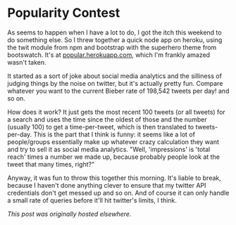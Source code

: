 # Popularity Contest



As seems to happen when I have a lot to do, I got the itch this weekend to do something else. So I threw together a quick node app on heroku, using the twit module from npm and bootstrap with the superhero theme from bootswatch. It's at&#160;<a href="http://popular.herokuapp.com/">popular.herokuapp.com</a>, which I'm frankly amazed wasn't taken.

It started as a sort of joke about social media analytics and the silliness of judging things by the noise on twitter, but it's actually pretty fun. Compare whatever you want to the current Bieber rate of 198,542 tweets per day! and so on.

How does it work? It just gets the most recent 100 tweets (or all tweets) for a search and uses the time since the oldest of those and the number (usually 100) to get a time-per-tweet, which is then translated to tweets-per-day. This is the part that I think is funny: it seems like a lot of people/groups essentially make up whatever crazy calculation they want and try to sell it as social media analytics. "Well, 'impressions' is 'total reach' times a number we made up, because probably people look at the tweet that many times, right?"

Anyway, it was fun to throw this together this morning. It's liable to break, because I haven't done anything clever to ensure that my twitter API credentials don't get messed up and so on. And of course it can only handle a small rate of queries before it'll hit twitter's limits, I think.



*This post was originally hosted elsewhere.*
